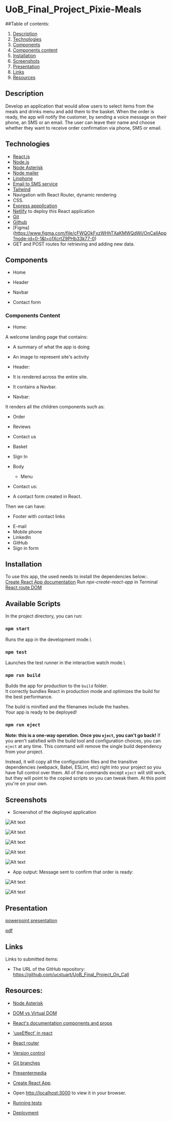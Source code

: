 # UoB_Final_Project_Pixie-Meals


##Table of contents:
  1. [Description](#description)
  2. [Technologies](#technologies)
  3. [Components](#components)  
  4. [Components content](#components-content)
  5. [Installation](#installation)
  6. [Screenshots](#screenshots)
  7. [Presentation](#presentation)
  8. [Links](#links)
  9. [Resources](#resources)
  
## Description
Develop an application that would allow users to select items from the meals and drinks menu and add them to the basket. 
When the order is ready, the app will notify the customer, by sending a voice message on their phone, an SMS or an email.
The user can leave their name and choose whether they want to receive order confirmation via phone, SMS or email. 

## Technologies
* [React.js](https://legacy.reactjs.org/)
* [Node.js](https://nodejs.org/)
* [Node Asterisk](https://www.npmjs.com/package/asterisk.io)
* [Node mailer](https://www.npmjs.com/package/nodemailer)
* [Linphone](https://www.linphone.org/)
* [Email to SMS service](https://ucsms.co.uk/)
* [Tailwind](https://tailwindcss.com/)
* Navigation with React Router, dynamic rendering
* CSS.
* [Express appplication](https://expressjs.com/en/starter/hello-world.html)
* [Netlify](https://www.netlify.com/) to deploy this React application
* [Git](https://git-scm.com/)
* [Github]()
* [Figma] (https://www.figma.com/file/cFWQOkFxzWHhTXaKMWQdWi/OnCallApp?node-id=0-1&t=o1XcrtZ9PHb33k77-0)
* GET and POST routes for retrieving and adding new data.

 ## Components

  * Home

  * Header

  * Navbar

  * Contact form


 ### Components Content

 * Home:

A welcome landing page that contains:

 - A summary of what the app is doing
 
 - An image to represent site's activity


 * Header:

  - It is rendered across the entire site.

  - It contains a Navbar.


  * Navbar:

 It renders all the children components such as:

 - Order

  - Reviews

 - Contact us

  - Basket 

  - Sign In

* Body
  
  - Menu
 
 * Contact us:

 - A contact form created in React.


Then we can have:
* Footer with contact links 

 - E-mail
 - Mobile phone
 - LinkedIn
 - GitHub
-  Sign in form
## Installation
To use this app, the used needs to install the dependencies below:.\
[Create React App documentation](https://facebook.github.io/create-react-app/docs/getting-started) Run *npx-create-react-app* in Terminal
[React route DOM](https://www.npmjs.com/package/react-router-dom)
## Available Scripts

In the project directory, you can run:
### `npm start`
Runs the app in the development mode.\
### `npm test`
Launches the test runner in the interactive watch mode.\

### `npm run build`
Builds the app for production to the `build` folder.\
It correctly bundles React in production mode and optimizes the build for the best performance.

The build is minified and the filenames include the hashes.\
Your app is ready to be deployed!

### `npm run eject`
**Note: this is a one-way operation. Once you `eject`, you can't go back!**
If you aren't satisfied with the build tool and configuration choices, you can `eject` at any time. This command will remove the single build dependency from your project.

Instead, it will copy all the configuration files and the transitive dependencies (webpack, Babel, ESLint, etc) right into your project so you have full control over them. All of the commands except `eject` will still work, but they will point to the copied scripts so you can tweak them. At this point you're on your own.

## Screenshots

 * Screenshot of the deployed application


![Alt text](assets/Screenshots/Home_page.png)

 
![Alt text](assets/Screenshots/Reviews.png)

  
![Alt text](assets/Screenshots/ContactUs.png)


![Alt text](assets/Screenshots/Basket.png)


![Alt text](assets/Screenshots/SignIn.png)


* App output: Message sent to confirm that order is ready:


![Alt text](assets/Screenshots/email.jpg)


![Alt text](assets/Screenshots/sms.jpg)

 

## Presentation

[powerpoint presentation](assets/Presentation/UoB_project_management_PixieMeals.pdf)


[pdf](assets/Presentation/UoB_project_management_PixieMeals.pptx)

## Links
Links to submitted items:

* The URL of the GitHub repository: 
https://github.com/ucstuart/UoB_Final_Project_On_Call


 
 ## Resources:
  
 * [Node Asterisk](https://www.npmjs.com/package/asterisk)

 * [DOM vs Virtual DOM](https://reactjs.org/docs/faq-internals.html%20-%20https://medium.com/devinder/react-virtual-dom-vs-real-dom-23749ff7adc9)
 
 * [React's documentation components and props](https://reactjs.org/docs/components-and-props.html)

 * [‘useEffect’ in react](https://dev.to/colocodes/6-use-cases-of-the-useeffect-reactjs-hook-282o)

 * [React router](https://reactrouter.com/en/main)

 * [Version control](https://git-scm.com/doc)
 * [Git branches](https://learngitbranching.js.org/?locae&locale=en_US)
 * [Presentermedia](https://www.presentermedia.com/)
  * [Create React App](https://github.com/facebook/create-react-app).
 * Open [http://localhost:3000](http://localhost:3000) to view it in your browser.
  * [Running tests](https://facebook.github.io/create-react-app/docs/running-tests)
 * [Deployment](https://facebook.github.io/create-react-app/docs/deployment)

